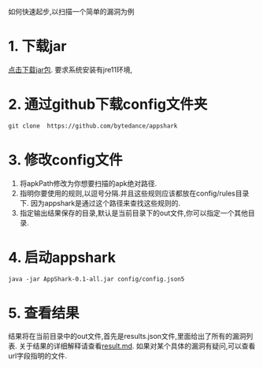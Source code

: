 如何快速起步,以扫描一个简单的漏洞为例

# 1. 下载jar

[点击下载jar包](https://github.com/bytedance/appshark/releases/download/0.1/AppShark-0.1-all.jar). 要求系统安装有jre11环境,

# 2. 通过github下载config文件夹

```txt
git clone  https://github.com/bytedance/appshark
```

# 3. 修改config文件

1. 将apkPath修改为你想要扫描的apk绝对路径.
2. 指明你要使用的规则,以逗号分隔.并且这些规则应该都放在config/rules目录下. 因为appshark是通过这个路径来查找这些规则的.
3. 指定输出结果保存的目录,默认是当前目录下的out文件,你可以指定一个其他目录.

# 4. 启动appshark

```txt
java -jar AppShark-0.1-all.jar config/config.json5
```

# 5. 查看结果

结果将在当前目录中的out文件,首先是results.json文件,里面给出了所有的漏洞列表. 关于结果的详细解释请查看[result.md](result.md).
如果对某个具体的漏洞有疑问,可以查看url字段指明的文件.



 